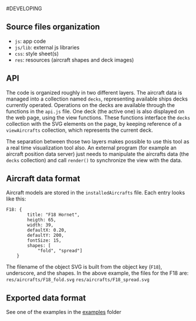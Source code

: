 #DEVELOPING

## Source files organization
- `js`: app code
- `js/lib`: external js libraries
- `css`: style sheet(s)
- `res`: resources (aircraft shapes and deck images)

## API
The code is organized roughly in two different layers.
The aircraft data is managed into a collection named `decks`,
representing available ships decks currently operated.
Operations on the decks are available through the functions in the `api.js` file.
One deck (the active one) is also displayed on the web page, using the view functions.
These functions interface the `decks` collection with the SVG elements on the page,
by keeping reference of a `viewAircrafts` collection, which represents the current deck.

The separation between those two layers makes possible to use this tool as a real time
visualization tool also. An external program (for example an aircraft position data server)
just needs to manipulate the aircrafts data (the `decks` collection) and call `render()` to synchronize the view with the data.

## Aircraft data format
Aircraft models are stored in the `installedAircrafts` file. Each entry looks like this:
```
F18: {
		title: "F18 Hornet",
		heigth: 65,
		width: 39,
		defaultX: 0.20,
		defaultY: 200,
		fontSize: 15,
		shapes: [
			"fold", "spread"]
	}
```
The filename of the object SVG is built from the object key (`F18`),
underscore, and the shapes.
In the above example, the files for the F18 are:
`res/aircrafts/F18_fold.svg`
`res/aircrafts/F18_spread.svg`

## Exported data format
See one of the examples in the [examples](../examples/) folder